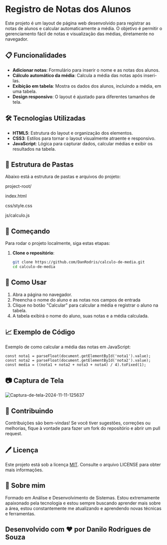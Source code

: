 # Registro de Notas dos Alunos

Este projeto é um layout de página web desenvolvido para registrar as notas de alunos e calcular automaticamente a média. O objetivo é permitir o gerenciamento fácil de notas e visualização das médias, diretamente no navegador.

## 📋 Funcionalidades

- **Adicionar notas**: Formulário para inserir o nome e as notas dos alunos.
- **Cálculo automático da média**: Calcula a média das notas após inseri-las.
- **Exibição em tabela**: Mostra os dados dos alunos, incluindo a média, em uma tabela.
- **Design responsivo**: O layout é ajustado para diferentes tamanhos de tela.

## 🛠️ Tecnologias Utilizadas

- **HTML5**: Estrutura do layout e organização dos elementos.
- **CSS3**: Estilos para tornar o layout visualmente atraente e responsivo.
- **JavaScript**: Lógica para capturar dados, calcular médias e exibir os resultados na tabela.

## 📂 Estrutura de Pastas

Abaixo está a estrutura de pastas e arquivos do projeto:

  project-root/

  index.html

  css/style.css

  js/calculo.js

## 🚀 Começando

Para rodar o projeto localmente, siga estas etapas:

1. **Clone o repositório**:
   ```bash
   git clone https://github.com/DanRodris/calculo-de-media.git
   cd calculo-de-media

  ## 📝 Como Usar

  1. Abra a página no navegador.
  2. Preencha o nome do aluno e as notas nos campos de entrada
  3. Clique no botão "Calcular" para calcular a média e registrar o aluno na tabela.
  4. A tabela exibirá o nome do aluno, suas notas e a média calculada.

  ## 📈 Exemplo de Código
Exemplo de como calcular a média das notas em JavaScript:

    const nota1 = parseFloat(document.getElementById('nota1').value);
    const nota2 = parseFloat(document.getElementById('nota2').value);
    const media = ((nota1 + nota2 + nota3 + nota4) / 4).toFixed(1);


## 📷 Captura de Tela

<img src="https://i.ibb.co/sy1Y04j/Captura-de-tela-2024-11-11-125637.png" alt="Captura-de-tela-2024-11-11-125637" border="0">

## 🤝 Contribuindo

Contribuições são bem-vindas! Se você tiver sugestões, correções ou melhorias, fique à vontade para fazer um fork do repositório e abrir um pull request.

## 🖊️ Licença
Este projeto está sob a licença [MIT](https://choosealicense.com/licenses/mit/). Consulte o arquivo LICENSE para obter mais informações.


## 🚀 Sobre mim
Formado em Análise e Desenvolvimento de Sistemas. Estou extremamente apaixonado pela tecnologia e estou sempre buscando aprender mais sobre a área, estou constantemente me atualizando e aprendendo novas técnicas e ferramentas.

## Desenvolvido com ❤️ por Danilo Rodrigues de Souza
